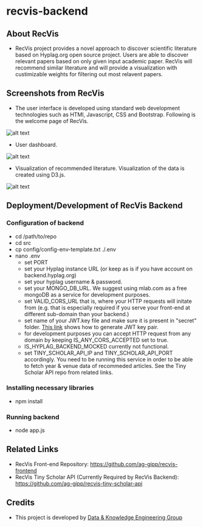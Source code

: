 # recvis-backend

## About RecVis
- RecVis project provides a novel approach to discover scientific literature based on Hyplag.org open source project. Users are able to discover relevant papers based on only given input academic paper. RecVis will recommend similar literature and will provide a visualization with custimizable weights for filtering out most relavent papers.

## Screenshots from RecVis
- The user interface is developed using standard web development technologies such as HTMl, Javascript, CSS and Bootstrap. Following is the welcome page of RecVis.

![alt text](https://github.com/ag-gipp/recvis-frontend/blob/master/images/recvis-welcome-page.png?raw=true)

- User dashboard.

![alt text](https://github.com/ag-gipp/recvis-frontend/blob/master/images/recvis-folders.png?raw=true)

- Visualization of recommended literature. Visualization of the data is created using D3.js.

![alt text](https://github.com/ag-gipp/recvis-frontend/blob/master/images/recvis-overview.png?raw=true)

## Deployment/Development of RecVis Backend
### Configuration of backend
- cd /path/to/repo
- cd src
- cp config/config-env-template.txt ./.env
- nano .env
    - set PORT
    - set your Hyplag instance URL (or keep as is if you have account on backend.hyplag.org)
    - set your hyplag username & password.
    - set your MONGO_DB_URL. We suggest using mlab.com as a free mongoDB as a service for development purposes.
    - set VALID_CORS_URL that is, where your HTTP requests will initate from (e.g. that is especially required if you serve your front-end at different sub-domain than your backend.)
    - set name of your JWT.key file and make sure it is present in "secret" folder. [This link](https://gist.github.com/ygotthilf/baa58da5c3dd1f69fae9) shows how to generate JWT key pair.
    - for development purposes you can accept HTTP request from any domain by keeping IS_ANY_CORS_ACCEPTED set to true.
    - IS_HYPLAG_BACKEND_MOCKED currently not functional.
    - set TINY_SCHOLAR_API_IP and TINY_SCHOLAR_API_PORT accordingly. You need to be running this service in order to be able to fetch year & venue data of recommeded articles. See the Tiny Scholar API repo from related links.

### Installing necessary libraries
- npm install

### Running backend
- node app.js

## Related Links
- RecVis Front-end Repository: https://github.com/ag-gipp/recvis-frontend
- RecVis Tiny Scholar API (Currently Required by RecVis Backend): https://github.com/ag-gipp/recvis-tiny-scholar-api

## Credits
- This project is developed by [Data & Knowledge Engineering Group](https://dke.uni-wuppertal.de/de.html "Data & Knowledge Engineering Group Web Page")
